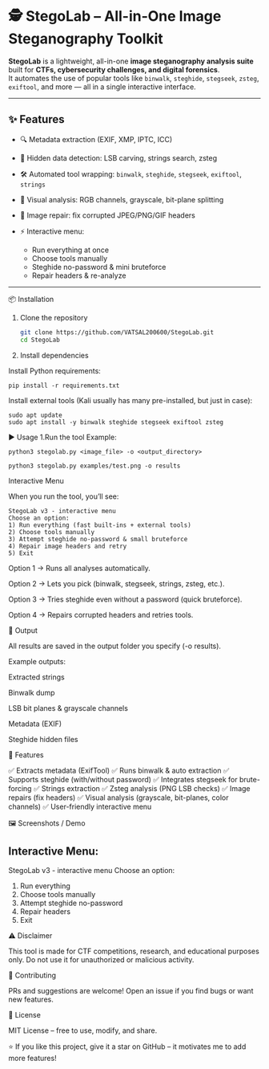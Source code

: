 # 🕵️ StegoLab – All-in-One Image Steganography Toolkit

**StegoLab** is a lightweight, all-in-one **image steganography analysis suite** built for **CTFs, cybersecurity challenges, and digital forensics**.  
It automates the use of popular tools like `binwalk`, `steghide`, `stegseek`, `zsteg`, `exiftool`, and more — all in a single interactive interface.  

---

## ✨ Features
- 🔍 Metadata extraction (EXIF, XMP, IPTC, ICC)
- 🧩 Hidden data detection: LSB carving, strings search, zsteg
- 🛠 Automated tool wrapping: `binwalk`, `steghide`, `stegseek`, `exiftool`, `strings`
- 🎨 Visual analysis: RGB channels, grayscale, bit-plane splitting
- 🔧 Image repair: fix corrupted JPEG/PNG/GIF headers

- ⚡ Interactive menu:
  - Run everything at once
  - Choose tools manually
  - Steghide no-password & mini bruteforce
  - Repair headers & re-analyze

---

📦 Installation
1. Clone the repository
   ```bash
   git clone https://github.com/VATSAL200600/StegoLab.git
   cd StegoLab

3. Install dependencies

Install Python requirements:

    pip install -r requirements.txt


Install external tools (Kali usually has many pre-installed, but just in case):

    sudo apt update
    sudo apt install -y binwalk steghide stegseek exiftool zsteg

▶️ Usage
1.Run the tool
Example:

    python3 stegolab.py <image_file> -o <output_directory>

    python3 stegolab.py examples/test.png -o results

Interactive Menu

When you run the tool, you’ll see:

    StegoLab v3 - interactive menu
    Choose an option:
    1) Run everything (fast built-ins + external tools)
    2) Choose tools manually
    3) Attempt steghide no-password & small bruteforce
    4) Repair image headers and retry
    5) Exit


Option 1 → Runs all analyses automatically.

Option 2 → Lets you pick (binwalk, stegseek, strings, zsteg, etc.).

Option 3 → Tries steghide even without a password (quick bruteforce).

Option 4 → Repairs corrupted headers and retries tools.

📂 Output

All results are saved in the output folder you specify (-o results).

Example outputs:

Extracted strings

Binwalk dump

LSB bit planes & grayscale channels

Metadata (EXIF)

Steghide hidden files

🎯 Features

✅ Extracts metadata (ExifTool)
✅ Runs binwalk & auto extraction
✅ Supports steghide (with/without password)
✅ Integrates stegseek for brute-forcing
✅ Strings extraction
✅ Zsteg analysis (PNG LSB checks)
✅ Image repairs (fix headers)
✅ Visual analysis (grayscale, bit-planes, color channels)
✅ User-friendly interactive menu

🖼️ Screenshots / Demo

Interactive Menu:
-----------------
StegoLab v3 - interactive menu
Choose an option:
  1) Run everything
  2) Choose tools manually
  3) Attempt steghide no-password
  4) Repair headers
  5) Exit

⚠️ Disclaimer

This tool is made for CTF competitions, research, and educational purposes only.
Do not use it for unauthorized or malicious activity.

🤝 Contributing

PRs and suggestions are welcome! Open an issue if you find bugs or want new features.

📜 License

MIT License – free to use, modify, and share.

⭐ If you like this project, give it a star on GitHub – it motivates me to add more features!
